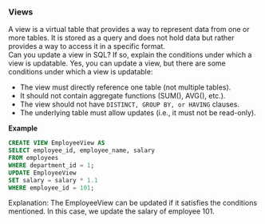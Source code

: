### Views
A view is a virtual table that provides a way to represent data from one or more tables. It is stored as a query and does not hold data but rather provides a way to access it in a specific format.
<br>
Can you update a view in SQL? If so, explain the conditions under which a view is updatable.
Yes, you can update a view, but there are some conditions under which a view is updatable:
- The view must directly reference one table (not multiple tables).
- It should not contain aggregate functions (SUM(), AVG(), etc.).
- The view should not have `DISTINCT, GROUP BY, or HAVING` clauses.
- The underlying table must allow updates (i.e., it must not be read-only).

**Example**
```sql
CREATE VIEW EmployeeView AS
SELECT employee_id, employee_name, salary
FROM employees
WHERE department_id = 1;
UPDATE EmployeeView
SET salary = salary * 1.1
WHERE employee_id = 101;
```
Explanation: The EmployeeView can be updated if it satisfies the conditions mentioned. In this case, we update the salary of employee 101.
